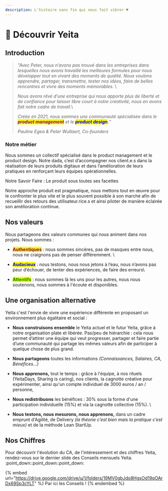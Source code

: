 ```yaml
---
description: L'histoire sans fin qui nous fait vibrer ♥️
---
```


# 🤩 Découvrir Yeita

## Introduction

> _"Avec Peter, nous n’avons pas trouvé dans les entreprises dans lesquelles nous avons travaillé les meilleures formules pour nous développer tout en vivant des moments de qualité. Nous voulons apprendre, partager, transmettre, tester nos idées, faire de belles rencontres et vivre des moments mémorables._ \
>
>
> _Nous avons rêvé d’une entreprise qui nous apporte plus de liberté et de confiance pour laisser libre court à notre créativité, nous en avons fait notre cadre de travail._\
>
>
> _Créée en 2021, nous sommes une communauté spécialisée dans le_ _<mark style="color:purple;">**product management**</mark>_ _et le <mark style="color:blue;">**product design**</mark>**.**"_
>
>
>
> _Pauline Egea & Peter Wullaert, Co-founders_

### Notre métier &#x20;

Nous sommes un collectif spécialisé dans le product management et le product design. Notre dada, c’est d’accompagner nos client.e.s dans la réalisation de leurs produits digitaux et dans l’amélioration de leurs pratiques en renforçant leurs équipes opérationnelles.

Notre Savoir Faire : Le produit sous toutes ses facettes

Notre approche produit est pragmatique, nous mettons tout en œuvre pour le confronter le plus vite et le plus souvent possible à son marché afin de recueillir des retours des utilisateur.rice.s et ainsi piloter de manière éclairée son amélioration continue.

## Nos valeurs

Nous partageons des valeurs communes qui nous animent dans nos projets. Nous sommes :&#x20;

* <mark style="color:purple;">**Authentiques**</mark> : nous sommes sincères, pas de masques entre nous, nous ne craignons pas de penser différemment. \

* <mark style="color:blue;">**Audacieux**</mark> : nous testons, nous nous jetons à l’eau, nous n’avons pas peur d’échouer, de tenter des expériences, de faire des erreurs\

* <mark style="color:green;">**Attentifs**</mark> : nous sommes là les uns pour les autres, nous nous soutenons, nous sommes à l'écoute et disponibles.

## Une organisation alternative

Yeita c'est l'envie de vivre une expérience différente en proposant un environnement plus égalitaire et social : &#x20;

* **Nous construisons ensemble** le Yeita actuel et le futur Yeita, grâce à notre organisation plate et libérée. Pas/peu de hiérarchie : cela nous permet d’attirer une équipe qui veut progresser, partager et faire partie d’une communauté qui partage les mêmes valeurs afin de participer à quelque chose de plus grand.
* **Nous partageons** toutes les informations _(Connaissances, Salaires, CA, Bénéfices...)_&#x20;
* **Nous apprenons,** tout le temps : grâce à l'équipe, à nos rituels (YeitaDays, Sharing is caring), nos clients, la cagnotte créative pour expérimenter, ainsi qu'un compte individuel de 3000 euros / an / personne,&#x20;
* **Nous redistribuons** les bénéfices : 30% sous la forme d'une participation individuelle (15%) et via la cagnotte collective (15%). \

* **Nous testons, nous mesurons, nous apprenons,** dans un cadre emprunt d'Agilité, de Delivery _(la théorie c’est bien mais la pratique c’est mieux)_ et de la méthode Lean StartUp.

## Nos Chiffres

Pour découvrir l'évolution du CA, de l'intéressement et des chiffres Yeita, rendez-vous sur le dernier slide des Conseils mensuels Yeita. \
:point\_down::point\_down::point\_down:

{% embed url="https://drive.google.com/drive/u/1/folders/19MV0gbJdo8HgsOd19qOArDx69Sp3cYLT" %}
Par ici les Conseils !
{% endembed %}
